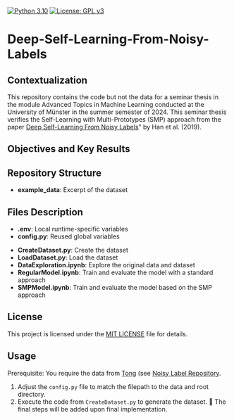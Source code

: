[![Python 3.10](https://img.shields.io/badge/python-3.10.8-blue)](https://www.python.org/downloads/release/python-31013/) [![License: GPL v3](https://img.shields.io/badge/License-GPLv3-blue.svg)](https://www.gnu.org/licenses/gpl-3.0) 
<!-- ![GitHub version](https://img.shields.io/github/v/release/lgiesen/Deep-Self-Learning-From-Noisy-Labels?color=green&include_prereleases) -->
# Deep-Self-Learning-From-Noisy-Labels

## Contextualization

This repository contains the code but not the data for a seminar thesis in the module Advanced Topics in Machine Learning conducted at the University of Münster in the summer semester of 2024.
This seminar thesis verifies the Self-Learning with Multi-Prototypes (SMP) approach from the paper [Deep Self-Learning From Noisy Labels](https://openaccess.thecvf.com/content_ICCV_2019/papers/Han_Deep_Self-Learning_From_Noisy_Labels_ICCV_2019_paper.pdf)" by Han et al. (2019).

## Objectives and Key Results

## Repository Structure

- **example_data**: Excerpt of the dataset

## Files Description

<!-- - **.env**: Reused local variables specific to your OS -->
- **.env**: Local runtime-specific variables
- **config.py**: Reused global variables
<!-- - **requirements.txt**: Lists all Python libraries required to run the scripts -->
- **CreateDataset.py**: Create the dataset
- **LoadDataset.py**: Load the dataset
- **DataExploration.ipynb**: Explore the original data and dataset
- **RegularModel.ipynb**: Train and evaluate the model with a standard approach
- **SMPModel.ipynb**: Train and evaluate the model based on the SMP approach
<!-- The main script orchestrates the data collection, preprocessing, sentiment analysis, and visualization processes. -->
        
## License

This project is licensed under the [MIT LICENSE](https://github.com/lgiesen/Deep-Self-Learning-From-Noisy-Labels/blob/main/LICENSE) file for details.

## Usage

Prerequisite: You require the data from [Tong](mailto:tong.xiao.work@gmail.com) (see [Noisy Label Repository](https://github.com/Cysu/noisy_label).
1. Adjust the `config.py` file to match the filepath to the data and root directory.
2. Execute the code from `CreateDataset.py` to generate the dataset.
🚧 The final steps will be added upon final implementation.